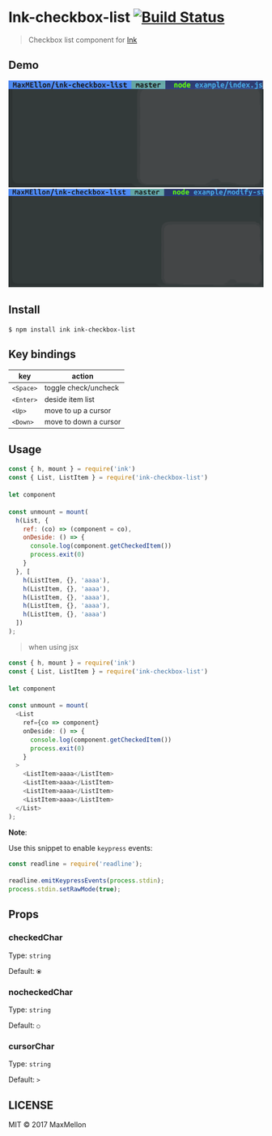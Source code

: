 # Ink-checkbox-list [![Build Status](https://travis-ci.org/MaxMEllon/ink-checkbox-list.svg?branch=master)](https://travis-ci.org/MaxMEllon/ink-checkbox-list)

> Checkbox list component for [Ink](https://github.com/vadimdemedes/ink)

Demo
---

![Demo Image 1](./.github/demo1.gif)
![Demo Image 2](./.github/demo2.gif)

Install
---

```
$ npm install ink ink-checkbox-list
```

Key bindings
---

| key | action |
|---|---|
| `<Space>` | toggle check/uncheck |
| `<Enter>` | deside item list |
| `<Up>` | move to up a cursor |
| `<Down>` | move to down a cursor |

Usage
---

```js
const { h, mount } = require('ink')
const { List, ListItem } = require('ink-checkbox-list')

let component

const unmount = mount(
  h(List, {
    ref: (co) => (component = co),
    onDeside: () => {
      console.log(component.getCheckedItem())
      process.exit(0)
    }
  }, [
    h(ListItem, {}, 'aaaa'),
    h(ListItem, {}, 'aaaa'),
    h(ListItem, {}, 'aaaa'),
    h(ListItem, {}, 'aaaa'),
    h(ListItem, {}, 'aaaa')
  ])
);
```

> when using jsx

```js
const { h, mount } = require('ink')
const { List, ListItem } = require('ink-checkbox-list')

let component

const unmount = mount(
  <List
    ref={co => component}
    onDeside: () => {
      console.log(component.getCheckedItem())
      process.exit(0)
    }
  >
    <ListItem>aaaa</ListItem>
    <ListItem>aaaa</ListItem>
    <ListItem>aaaa</ListItem>
    <ListItem>aaaa</ListItem>
  </List>
);
```

**Note**:

Use this snippet to enable `keypress` events:

```js
const readline = require('readline');

readline.emitKeypressEvents(process.stdin);
process.stdin.setRawMode(true);
```

## Props

### checkedChar

Type: `string`

Default: `⦿`

### nocheckedChar

Type: `string`

Default: `○`

### cursorChar

Type: `string`

Default: `>`

LICENSE
---

MIT © 2017 MaxMellon
